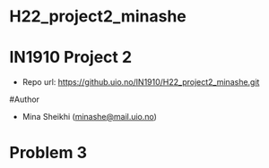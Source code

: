# H22_project2_minashe

# IN1910 Project 2 

- Repo url: https://github.uio.no/IN1910/H22_project2_minashe.git

#Author
- Mina Sheikhi (minashe@mail.uio.no)

# Problem 3


